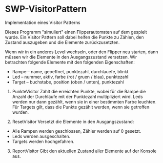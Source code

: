 # SWP-VisitorPattern

Implementation eines Visitor Patterns

Dieses Programm "simuliert" einen Flipperautomaten auf dem gespielt wurde. Ein Visitor Pattern soll dabei helfen die Punkte zu Zählen, 
den Zustand auszugeben und die Elemente zurückzusetzten.

Wenn wir in ein anderes Level wechseln, oder den Flipper neu starten, dann müssen wir die
Elemente in den Ausgangszustand versetzen.
Wir betrachten folgende Elemente mit den folgenden Eigenschaften:
- Rampe – name, geoeffnet, punktezahl, durchlauefe, blinkt
- Led – nummer, aktiv, farbe (rot / gruen / blau), punktezahl
- Target – buchstabe, position (oben / unten), punktezahl

1. PunkteVisitor
Zählt die erreichten Punkte, wobei für die Rampe die Anzahl der Durchläufe mit der
Punktezahl multipliziert wird. Leds werden nur dann gezählt, wenn sie in einer bestimmten
Farbe leuchten. Für Targets gilt, dass die Punkte gezählt werden, wenn sie getroffen wurden.

2. ResetVisitor
Versetzt die Elemente in den Ausgangszustand:
-  Alle Rampen werden geschlossen, Zähler werden auf 0 gesetzt.
-  Leds werden ausgeschalten.
-  Targets werden hochgefahren.

3. ReportVisitor
Gibt den aktuellen Zustand aller Elemente auf der Konsole aus.

